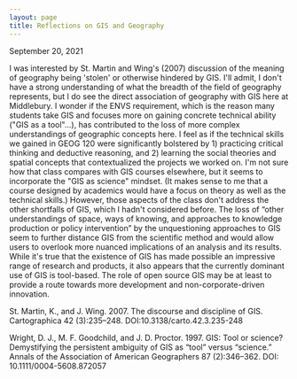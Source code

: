```yaml
---
layout: page
title: Reflections on GIS and Geography
---
```


September 20, 2021

I was interested by St. Martin and Wing's (2007) discussion of the meaning of geography being 'stolen' or otherwise hindered by GIS. I'll admit, I don't have a strong understanding of what the breadth of the field of geography represents, but I do see the direct association of geography with GIS here at Middlebury. I wonder if the ENVS requirement, which is the reason many students  take GIS and focuses more on gaining concrete technical ability ("GIS as a tool"...),
has contributed to the loss of more complex understandings of geographic concepts here. I feel as if the technical skills we gained in GEOG 120 were significantly bolstered by 1) practicing critical thinking and deductive reasoning, and 2) learning the social theories and spatial concepts that contextualized the projects we worked on. I'm not sure how that class compares with GIS courses elsewhere, but it seems to incorporate the "GIS as science" mindset. (It makes sense to me that a course designed by academics would have a focus on theory as well as the technical skills.) However, those aspects of the class don't address the other shortfalls of GIS, which I hadn't considered before. The loss of “other understandings of space, ways of knowing, and approaches to knowledge production or policy intervention” by the unquestioning approaches to GIS seem to further distance GIS from the scientific method and would allow users to overlook more nuanced implications of an analysis and its results. 
While it's true that the existence of GIS has made possible an impressive range of research and products, it also appears that the currently dominant use of GIS is tool-based. The role of open source GIS may be at least to provide a route towards more development and non-corporate-driven innovation. 

St. Martin, K., and J. Wing. 2007. The discourse and discipline of GIS. Cartographica 42 (3):235–248. DOI:10.3138/carto.42.3.235-248

Wright, D. J., M. F. Goodchild, and J. D. Proctor. 1997. GIS: Tool or science? Demystifying the persistent ambiguity of GIS as “tool” versus “science.” Annals of the Association of American Geographers 87 (2):346–362. DOI: 10.1111/0004-5608.872057
